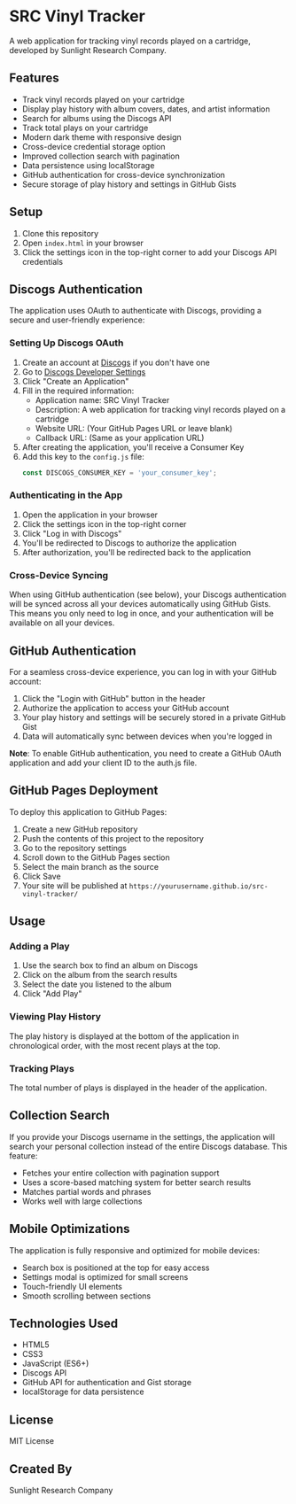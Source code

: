 # SRC Vinyl Tracker

A web application for tracking vinyl records played on a cartridge, developed by Sunlight Research Company.

## Features

- Track vinyl records played on your cartridge
- Display play history with album covers, dates, and artist information
- Search for albums using the Discogs API
- Track total plays on your cartridge
- Modern dark theme with responsive design
- Cross-device credential storage option
- Improved collection search with pagination
- Data persistence using localStorage
- GitHub authentication for cross-device synchronization
- Secure storage of play history and settings in GitHub Gists

## Setup

1. Clone this repository
2. Open `index.html` in your browser
3. Click the settings icon in the top-right corner to add your Discogs API credentials

## Discogs Authentication

The application uses OAuth to authenticate with Discogs, providing a secure and user-friendly experience:

### Setting Up Discogs OAuth

1. Create an account at [Discogs](https://www.discogs.com/) if you don't have one
2. Go to [Discogs Developer Settings](https://www.discogs.com/settings/developers)
3. Click "Create an Application"
4. Fill in the required information:
   - Application name: SRC Vinyl Tracker
   - Description: A web application for tracking vinyl records played on a cartridge
   - Website URL: (Your GitHub Pages URL or leave blank)
   - Callback URL: (Same as your application URL)
5. After creating the application, you'll receive a Consumer Key
6. Add this key to the `config.js` file:
   ```javascript
   const DISCOGS_CONSUMER_KEY = 'your_consumer_key';
   ```

### Authenticating in the App

1. Open the application in your browser
2. Click the settings icon in the top-right corner
3. Click "Log in with Discogs"
4. You'll be redirected to Discogs to authorize the application
5. After authorization, you'll be redirected back to the application

### Cross-Device Syncing

When using GitHub authentication (see below), your Discogs authentication will be synced across all your devices automatically using GitHub Gists. This means you only need to log in once, and your authentication will be available on all your devices.

## GitHub Authentication

For a seamless cross-device experience, you can log in with your GitHub account:

1. Click the "Login with GitHub" button in the header
2. Authorize the application to access your GitHub account
3. Your play history and settings will be securely stored in a private GitHub Gist
4. Data will automatically sync between devices when you're logged in

**Note**: To enable GitHub authentication, you need to create a GitHub OAuth application and add your client ID to the auth.js file.

## GitHub Pages Deployment

To deploy this application to GitHub Pages:

1. Create a new GitHub repository
2. Push the contents of this project to the repository
3. Go to the repository settings
4. Scroll down to the GitHub Pages section
5. Select the main branch as the source
6. Click Save
7. Your site will be published at `https://yourusername.github.io/src-vinyl-tracker/`

## Usage

### Adding a Play

1. Use the search box to find an album on Discogs
2. Click on the album from the search results
3. Select the date you listened to the album
4. Click "Add Play"

### Viewing Play History

The play history is displayed at the bottom of the application in chronological order, with the most recent plays at the top.

### Tracking Plays

The total number of plays is displayed in the header of the application.

## Collection Search

If you provide your Discogs username in the settings, the application will search your personal collection instead of the entire Discogs database. This feature:

- Fetches your entire collection with pagination support
- Uses a score-based matching system for better search results
- Matches partial words and phrases
- Works well with large collections

## Mobile Optimizations

The application is fully responsive and optimized for mobile devices:

- Search box is positioned at the top for easy access
- Settings modal is optimized for small screens
- Touch-friendly UI elements
- Smooth scrolling between sections

## Technologies Used

- HTML5
- CSS3
- JavaScript (ES6+)
- Discogs API
- GitHub API for authentication and Gist storage
- localStorage for data persistence

## License

MIT License

## Created By

Sunlight Research Company
